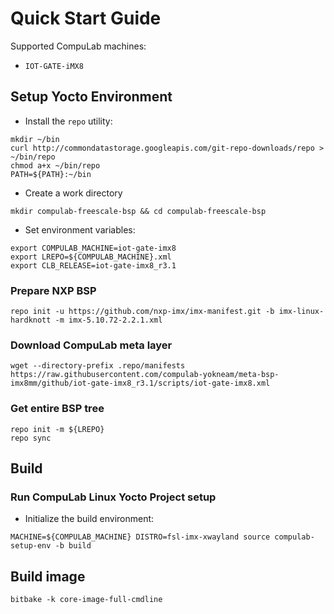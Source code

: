 # Quick Start Guide

Supported CompuLab machines:
* `IOT-GATE-iMX8`

## Setup Yocto Environment

* Install the `repo` utility:
```
mkdir ~/bin
curl http://commondatastorage.googleapis.com/git-repo-downloads/repo > ~/bin/repo
chmod a+x ~/bin/repo
PATH=${PATH}:~/bin
```

* Create a work directory
```
mkdir compulab-freescale-bsp && cd compulab-freescale-bsp
```
* Set environment variables:

```
export COMPULAB_MACHINE=iot-gate-imx8
export LREPO=${COMPULAB_MACHINE}.xml
export CLB_RELEASE=iot-gate-imx8_r3.1
```

### Prepare NXP BSP
```
repo init -u https://github.com/nxp-imx/imx-manifest.git -b imx-linux-hardknott -m imx-5.10.72-2.2.1.xml
```

### Download CompuLab meta layer
```
wget --directory-prefix .repo/manifests https://raw.githubusercontent.com/compulab-yokneam/meta-bsp-imx8mm/github/iot-gate-imx8_r3.1/scripts/iot-gate-imx8.xml
```

### Get entire BSP tree
```
repo init -m ${LREPO}
repo sync
```
## Build
### Run CompuLab Linux Yocto Project setup
* Initialize the build environment:
```
MACHINE=${COMPULAB_MACHINE} DISTRO=fsl-imx-xwayland source compulab-setup-env -b build
```

## Build image
```
bitbake -k core-image-full-cmdline
```
